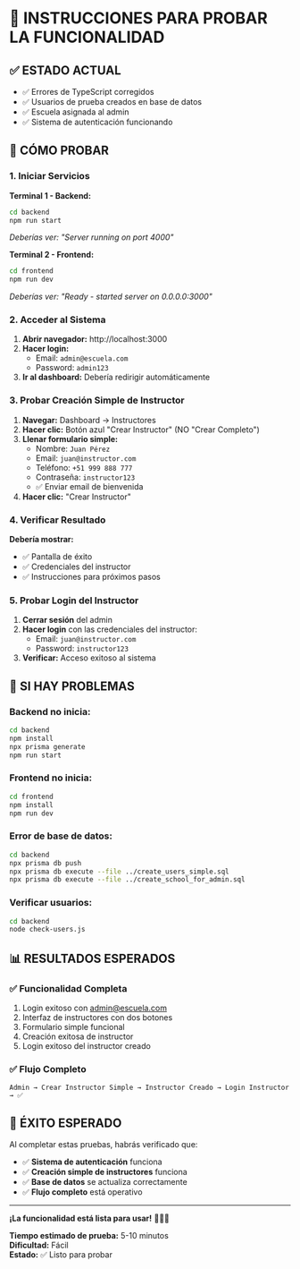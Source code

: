 # 🚀 INSTRUCCIONES PARA PROBAR LA FUNCIONALIDAD

## ✅ **ESTADO ACTUAL**
- ✅ Errores de TypeScript corregidos
- ✅ Usuarios de prueba creados en base de datos
- ✅ Escuela asignada al admin
- ✅ Sistema de autenticación funcionando

## 🎯 **CÓMO PROBAR**

### **1. Iniciar Servicios**

**Terminal 1 - Backend:**
```bash
cd backend
npm run start
```
*Deberías ver: "Server running on port 4000"*

**Terminal 2 - Frontend:**
```bash
cd frontend
npm run dev
```
*Deberías ver: "Ready - started server on 0.0.0.0:3000"*

### **2. Acceder al Sistema**

1. **Abrir navegador:** http://localhost:3000
2. **Hacer login:**
   - Email: `admin@escuela.com`
   - Password: `admin123`
3. **Ir al dashboard:** Debería redirigir automáticamente

### **3. Probar Creación Simple de Instructor**

1. **Navegar:** Dashboard → Instructores
2. **Hacer clic:** Botón azul "Crear Instructor" (NO "Crear Completo")
3. **Llenar formulario simple:**
   - Nombre: `Juan Pérez`
   - Email: `juan@instructor.com`
   - Teléfono: `+51 999 888 777`
   - Contraseña: `instructor123`
   - ✅ Enviar email de bienvenida
4. **Hacer clic:** "Crear Instructor"

### **4. Verificar Resultado**

**Debería mostrar:**
- ✅ Pantalla de éxito
- ✅ Credenciales del instructor
- ✅ Instrucciones para próximos pasos

### **5. Probar Login del Instructor**

1. **Cerrar sesión** del admin
2. **Hacer login** con las credenciales del instructor:
   - Email: `juan@instructor.com`
   - Password: `instructor123`
3. **Verificar:** Acceso exitoso al sistema

## 🔧 **SI HAY PROBLEMAS**

### **Backend no inicia:**
```bash
cd backend
npm install
npx prisma generate
npm run start
```

### **Frontend no inicia:**
```bash
cd frontend
npm install
npm run dev
```

### **Error de base de datos:**
```bash
cd backend
npx prisma db push
npx prisma db execute --file ../create_users_simple.sql
npx prisma db execute --file ../create_school_for_admin.sql
```

### **Verificar usuarios:**
```bash
cd backend
node check-users.js
```

## 📊 **RESULTADOS ESPERADOS**

### **✅ Funcionalidad Completa**
1. Login exitoso con admin@escuela.com
2. Interfaz de instructores con dos botones
3. Formulario simple funcional
4. Creación exitosa de instructor
5. Login exitoso del instructor creado

### **✅ Flujo Completo**
```
Admin → Crear Instructor Simple → Instructor Creado → Login Instructor → ✅
```

## 🎉 **ÉXITO ESPERADO**

Al completar estas pruebas, habrás verificado que:

- ✅ **Sistema de autenticación** funciona
- ✅ **Creación simple de instructores** funciona
- ✅ **Base de datos** se actualiza correctamente
- ✅ **Flujo completo** está operativo

---

**¡La funcionalidad está lista para usar!** 🏄‍♂️✨

**Tiempo estimado de prueba:** 5-10 minutos  
**Dificultad:** Fácil  
**Estado:** ✅ Listo para probar